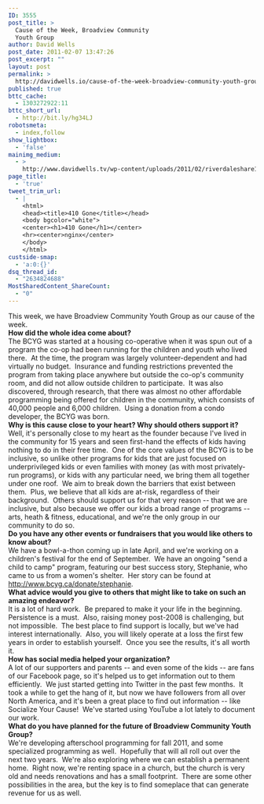 ```yaml
---
ID: 3555
post_title: >
  Cause of the Week, Broadview Community
  Youth Group
author: David Wells
post_date: 2011-02-07 13:47:26
post_excerpt: ""
layout: post
permalink: >
  http://davidwells.io/cause-of-the-week-broadview-community-youth-group/
published: true
bttc_cache:
  - 1303272922:11
bttc_short_url:
  - http://bit.ly/hg34LJ
robotsmeta:
  - index,follow
show_lightbox:
  - 'false'
mainimg_medium:
  - >
    http://www.davidwells.tv/wp-content/uploads/2011/02/riverdaleshare1.jpg
page_title:
  - 'true'
tweet_trim_url:
  - |
    <html>
    <head><title>410 Gone</title></head>
    <body bgcolor="white">
    <center><h1>410 Gone</h1></center>
    <hr><center>nginx</center>
    </body>
    </html>
custside-smap:
  - 'a:0:{}'
dsq_thread_id:
  - "2634824688"
MostSharedContent_ShareCount:
  - "0"
---
```

<div>This week, we have Broadview Community Youth Group as our cause of the week.</div>
<div></div>
<div>
<div><strong>How did the whole idea come about?</strong></div>
</div>
<div>The BCYG was started at a housing co-operative when it was spun out of a program the co-op had been running for the children and youth who lived there.  At the time, the program was largely volunteer-dependent and had virtually no budget.  Insurance and funding restrictions prevented the program from taking place anywhere but outside the co-op's community room, and did not allow outside children to participate.  It was also discovered, through research, that there was almost no other affordable programming being offered for children in the community, which consists of 40,000 people and 6,000 children.  Using a donation from a condo developer, the BCYG was born.</div>
<div><strong>Why is this cause close to your heart? Why should others support it?</strong></div>
<div>Well, it's personally close to my heart as the founder because I've lived in the community for 15 years and seen first-hand the effects of kids having nothing to do in their free time.  One of the core values of the BCYG is to be inclusive, so unlike other programs for kids that are just focused on underprivileged kids or even families with money (as with most privately-run programs), or kids with any particular need, we bring them all together under one roof.  We aim to break down the barriers that exist between them.  Plus, we believe that all kids are at-risk, regardless of their background.  Others should support us for that very reason -- that we are inclusive, but also because we offer our kids a broad range of programs -- arts, heath &amp; fitness, educational, and we're the only group in our community to do so.</div>
<div>
<div><strong>Do you have any other events or fundraisers that you would like others to know about?</strong></div>
</div>
<div>We have a bowl-a-thon coming up in late April, and we're working on a children's festival for the end of September.  We have an ongoing "send a child to camp" program, featuring our best success story, Stephanie, who came to us from a women's shelter.  Her story can be found at <a title="http://www.bcyg.ca/donate/stephanie" href="http://www.bcyg.ca/donate/stephanie" target="_blank">http://www.bcyg.ca/donate/stephanie</a>.</div>
<div>
<div><strong>What advice would you give to others that might like to take on such an amazing endeavor?</strong></div>
</div>
<div>It is a lot of hard work.  Be prepared to make it your life in the beginning.  Persistence is a must.  Also, raising money post-2008 is challenging, but not impossible.  The best place to find support is locally, but we've had interest internationally.  Also, you will likely operate at a loss the first few years in order to establish yourself.  Once you see the results, it's all worth it.</div>
<div>
<div><strong>How has social media helped your organization?</strong></div>
</div>
<div>A lot of our supporters and parents -- and even some of the kids -- are fans of our Facebook page, so it's helped us to get information out to them efficiently.  We just started getting into Twitter in the past few months.  It took a while to get the hang of it, but now we have followers from all over North America, and it's been a great place to find out information -- like Socialize Your Cause!  We've started using YouTube a lot lately to document our work.</div>
<div>
<div><strong>What do you have planned for the future of </strong><strong>Broadview Community Youth Group</strong><strong>?</strong></div>
</div>
<div>We're developing afterschool programming for fall 2011, and some specialized programming as well.  Hopefully that will all roll out over the next two years.  We're also exploring where we can establish a permanent home.  Right now, we're renting space in a church, but the church is very old and needs renovations and has a small footprint.  There are some other possibilities in the area, but the key is to find someplace that can generate revenue for us as well.</div>
